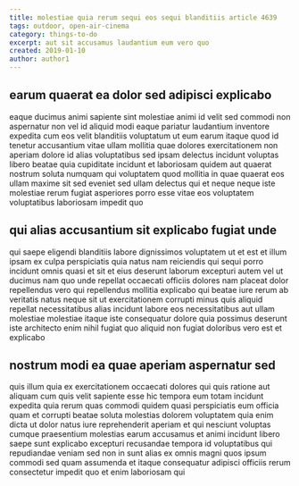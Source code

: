 ```yaml
---
title: molestiae quia rerum sequi eos sequi blanditiis article 4639
tags: outdoor, open-air-cinema
category: things-to-do
excerpt: aut sit accusamus laudantium eum vero quo
created: 2019-01-10
author: author1
---
```


## earum quaerat ea dolor sed adipisci explicabo

eaque ducimus animi sapiente sint molestiae animi id velit sed commodi non aspernatur non vel id aliquid modi eaque pariatur laudantium inventore expedita cum eos velit blanditiis voluptatum ut eum earum itaque quod id tenetur accusantium vitae ullam mollitia quae dolores exercitationem non aperiam dolore id alias voluptatibus sed ipsam delectus incidunt voluptas libero beatae quia cupiditate incidunt et laboriosam quidem aut quaerat nostrum soluta numquam qui voluptatem quod mollitia in quae quaerat eos ullam maxime sit sed eveniet sed ullam delectus qui et neque neque iste molestiae rerum fugiat asperiores porro esse vitae eos voluptatem voluptatibus laboriosam impedit quo

## qui alias accusantium sit explicabo fugiat unde

qui saepe eligendi blanditiis labore dignissimos voluptatem ut et est et illum ipsam ex culpa perspiciatis quia natus nam reiciendis qui sequi porro incidunt omnis quasi et sit et eius deserunt laborum excepturi autem vel ut ducimus nam quo unde repellat occaecati officiis dolores nam placeat dolor repellendus vero qui repellendus mollitia explicabo qui beatae iure rerum ab veritatis natus neque sit ut exercitationem corrupti minus quis aliquid repellat necessitatibus alias incidunt labore eos necessitatibus aut ullam molestiae molestiae itaque iste consequatur dolore quia possimus deserunt iste architecto enim nihil fugiat quo aliquid non fugiat doloribus vero est et explicabo

## nostrum modi ea quae aperiam aspernatur sed

quis illum quia ex exercitationem occaecati dolores qui quis ratione aut aliquam cum quis velit sapiente esse hic tempora eum totam incidunt expedita quia rerum quas commodi quidem quasi perspiciatis eum officia quam et corrupti beatae soluta molestias dolorem voluptatem quia enim dicta ut dolor natus iure reprehenderit aperiam et qui nesciunt voluptas cumque praesentium molestias earum accusamus et animi incidunt libero saepe sunt explicabo excepturi recusandae tempora id voluptatibus qui repudiandae veniam sed non in sunt alias ex omnis magni quos ipsum commodi sed quam assumenda et itaque consequatur adipisci officiis rerum consectetur impedit quo et enim laboriosam qui
